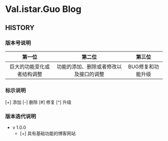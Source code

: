 # Val.istar.Guo Blog


## HISTORY

### 版本号说明

|         第一位         |              第二位             |            第三位           |
|:---------------------:|:-----------------------------:|:--------------------------:|
| 巨大的功能变化或者结构调整 | 功能的添加、删除或者修改以及接口的调整 |       BUG修复和功能升级       |

### 标示说明

[+] 添加  [-] 删除  [#] 修复  [^] 升级

### 版本迭代说明

* v 1.0.0
    * [+] 具有基础功能的博客网站
